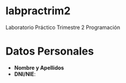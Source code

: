 # labpractrim2
Laboratorio Práctico Trimestre 2 Programación

# Datos Personales

* **Nombre y Apellidos**
* **DNI/NIE**:
